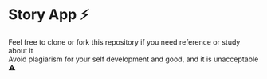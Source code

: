 # Story App ⚡
Feel free to clone or fork this repository if you need reference or study about it
<br>
Avoid plagiarism for your self development and good, and it is unacceptable ⚠️
